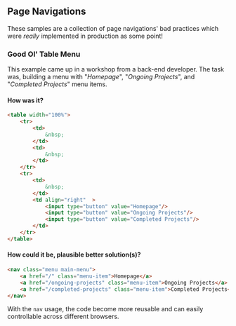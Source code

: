 ## Page Navigations
These samples are a collection of page navigations' bad practices which were _really_ implemented in production as some point!

### Good Ol' Table Menu
This example came up in a workshop from a back-end developer. The task was, building a menu with "_Homepage_", "_Ongoing Projects_", and "_Completed Projects_" menu items.

#### How was it?
```html
<table width="100%">
	<tr>
		<td>
        	&nbsp;
        </td>
        <td>
        	&nbsp;
        </td>
	</tr>
    <tr>
    	<td>
        	&nbsp;
        </td>
        <td align="right"  >
        	<input type="button" value="Homepage"/>
            <input type="button" value="Ongoing Projects"/>
            <input type="button" value="Completed Projects"/>
		</td>
	</tr>
</table>
```

#### How could it be, plausible better solution(s)? 
```html
<nav class="menu main-menu">
	<a href="/" class="menu-item">Homepage</a>
    <a href="/ongoing-projects" class="menu-item">Ongoing Projects</a>
    <a href="/completed-projects" class="menu-item">Completed Projects</a>
</nav>
```
With the `nav` usage, the code become more reusable and can easily controllable across different browsers.